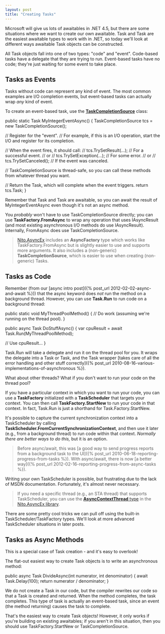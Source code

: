 ```yaml
---
layout: post
title: "Creating Tasks"
---
```

Microsoft will give us lots of awaitables in .NET 4.5, but there are some situations where we want to create our own awaitable. Task<T> and Task are the easiest awaitable types to work with in .NET, so today we'll look at different ways awaitable Task objects can be constructed.



All Task objects fall into one of two types: "code" and "event". Code-based tasks have a delegate that they are trying to run. Event-based tasks have no code; they're just waiting for some event to take place.



## Tasks as Events

Tasks without code can represent any kind of event. The most common examples are I/O completion events, but event-based tasks can actually wrap _any_ kind of event.



To create an event-based task, use the [**TaskCompletionSource<TResult>**](http://msdn.microsoft.com/en-us/library/dd449174.aspx) class:




public static Task<int> MyIntegerEventAsync()
{
  TaskCompletionSource<int> tcs = new TaskCompletionSource<int>();

  // Register for the "event".
  //   For example, if this is an I/O operation, start the I/O and register for its completion.

  // When the event fires, it should call:
  //   tcs.TrySetResult(...); // For a successful event.
  // or
  //   tcs.TrySetException(...); // For some error.
  // or
  //   tcs.TrySetCanceled(); // If the event was canceled.

  // TaskCompletionSource is thread-safe, so you can call these methods from whatever thread you want.

  // Return the Task<int>, which will complete when the event triggers.
  return tcs.Task;
}


Remember that Task<T> and Task are awaitable, so you can await the result of MyIntegerEventAsync even though it's not an async method.



You _probably_ won't have to use TaskCompletionSource<TResult> directly; you can use **TaskFactory.FromAsync** to wrap any operation that uses IAsyncResult (and most existing asynchronous I/O methods do use IAsyncResult). Internally, FromAsync does use TaskCompletionSource<TResult>.



> [Nito.AsyncEx](http://nuget.org/packages/Nito.AsyncEx) includes an **AsyncFactory** type which works like TaskFactory.FromAsync but is slightly easier to use and supports more arguments. It also includes a (non-generic) **TaskCompletionSource**, which is easier to use when creating (non-generic) Tasks.


## Tasks as Code

Remember (from our [async intro post]({% post_url 2012-02-02-async-and-await %})) that the async keyword does _not_ run the method on a background thread. However, you can use **Task.Run** to run code on a background thread:




public static void MyThreadPoolMethod()
{
  // Do work (assuming we're running on the thread pool).
}

public async Task DoStuffAsync()
{
  var cpuResult = await Task.Run(MyThreadPoolMethod);

  // Use cpuResult...
}


Task.Run will take a delegate and run it on the thread pool for you. It wraps the delegate into a Task<T> or Task, and the Task wrapper [takes care of all the error handling and other stuff correctly]({% post_url 2010-08-16-various-implementations-of-asynchronous %}).



What about other threads? What if you don't want to run your code on the thread pool?



If you have a particular context in which you want to run your code, you can use a **TaskFactory** initialized with a **TaskScheduler** that targets your context. You can then call **TaskFactory.StartNew** to run your code in that context. In fact, Task.Run is just a shorthand for Task.Factory.StartNew.



It's possible to capture the current synchronization context into a TaskScheduler by calling **TaskScheduler.FromCurrentSynchronizationContext**, and then use it later (e.g., from a background thread) to run code within that context. _Normally there are better ways to do this,_ but it is an option.



> Before async/await, this was [a good way to send progress reports from a background task to the UI]({% post_url 2010-06-18-reporting-progress-from-tasks %}). With async/await, there is now [a better way]({% post_url 2012-02-16-reporting-progress-from-async-tasks %}).


Writing your own TaskScheduler is possible, but frustrating due to the lack of MSDN documentation. Fortunately, it's almost never necessary.



> If you need a specific thread (e.g., an STA thread) that supports TaskScheduler, you can use the [**AsyncContextThread** type](http://nitoasyncex.codeplex.com/wikipage?title=AsyncContextThread) in the [Nito.AsyncEx library](http://nuget.org/packages/Nito.AsyncEx).


There are some pretty cool tricks we can pull off using the built-in TaskScheduler/TaskFactory types. We'll look at more advanced TaskScheduler situations in later posts.



## Tasks as Async Methods

This is a special case of Task creation - and it's easy to overlook!



The flat-out easiest way to create Task objects is to write an asynchronous method:




public async Task<int> DivideAsync(int numerator, int denominator)
{
  await Task.Delay(100);
  return numerator / denominator;
}


We do not create a Task<int> in our code, but the compiler rewrites our code so that a Task<int> is created and returned. When the method completes, the task completes. This type of task is actually an event-based task, since an event (the method returning) causes the task to complete.



That's the easiest way to create Task objects! However, it only works if you're building on existing awaitables; if you aren't in this situation, then you should use TaskFactory.StartNew or TaskCompletionSource<TResult>.

